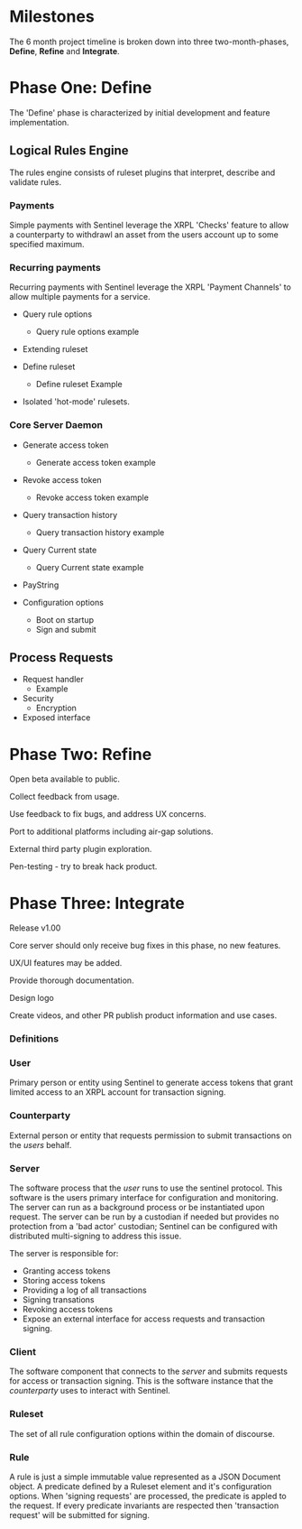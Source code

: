 # **Milestones**

The 6 month project timeline is broken down into three two-month-phases, **Define**, **Refine** and **Integrate**.

#	**Phase One: Define**
The 'Define' phase is characterized by initial development and feature implementation.

## **Logical Rules Engine**
The rules engine consists of ruleset plugins that interpret, describe and validate rules.

###	**Payments**
Simple payments with Sentinel leverage the XRPL 'Checks' feature to allow a counterparty to withdrawl an asset from the users account up to some specified maximum.


###	**Recurring payments**
Recurring payments with Sentinel leverage the XRPL 'Payment Channels' to allow multiple payments for a service.


*	Query rule options
	*	Query rule options example
*	Extending ruleset
*	Define ruleset
	* Define ruleset Example

* Isolated 'hot-mode' rulesets.

### **Core Server Daemon**

*	Generate access token
	* Generate access token example
*	Revoke access token
	* Revoke access token example
*	Query transaction history
	* Query transaction history example
*	Query Current state
	* Query Current state example
*	PayString

*	Configuration options
	*	Boot on startup
	*	Sign and submit

## **Process Requests**

*	Request handler
	* Example
*	Security
	*	Encryption
*	Exposed interface

# 	**Phase Two: Refine**

Open beta available to public.

Collect feedback from usage.

Use feedback to fix bugs, and address UX concerns.

Port to additional platforms including air-gap solutions.

External third party plugin exploration.

Pen-testing - try to break hack product.


#	**Phase Three: Integrate**

Release v1.00

Core server should only receive bug fixes in this phase, no new features.

UX/UI features may be added.

Provide thorough documentation.

Design logo

Create videos, and other PR publish product information and use cases.



### **Definitions**

### User
Primary person or entity using Sentinel to generate access tokens that grant limited access to an XRPL account for transaction signing.

### Counterparty
External person or entity that requests permission to submit transactions on the *users* behalf.

### Server
The software process that the *user* runs to use the sentinel protocol. This software is the users primary interface for configuration and monitoring. The server can run as a background process or be instantiated upon request. The server can be run by a custodian if needed but provides no protection from a 'bad actor' custodian; Sentinel can be configured with distributed multi-signing to address this issue.

The server is responsible for:
* Granting access tokens
* Storing access tokens
* Providing a log of all transactions
* Signing transations
*	Revoking access tokens
*	Expose an external interface for access requests and transaction signing.

###	Client
The software component that connects to the *server* and submits requests for access or transaction signing. This is the software instance that the *counterparty* uses to interact with Sentinel.

###	Ruleset
The set of all rule configuration options within the domain of discourse.

### Rule
A rule is just a simple immutable value represented as a JSON Document object.
A predicate defined by a Ruleset element and it's configuration options.
When 'signing requests' are processed, the predicate is appled to the request.
If every predicate invariants are respected then 'transaction request' will be submitted for signing.
